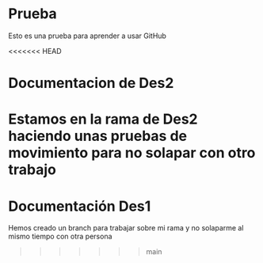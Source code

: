 # Prueba
Esto es una prueba para aprender a usar GitHub

<<<<<<< HEAD
# Documentacion de Des2
Estamos en la rama de Des2 haciendo unas pruebas de movimiento para no solapar con otro trabajo
=======
# Documentación Des1
Hemos creado un branch para trabajar sobre mi rama y no solaparme al mismo tiempo con otra persona
>>>>>>> main

